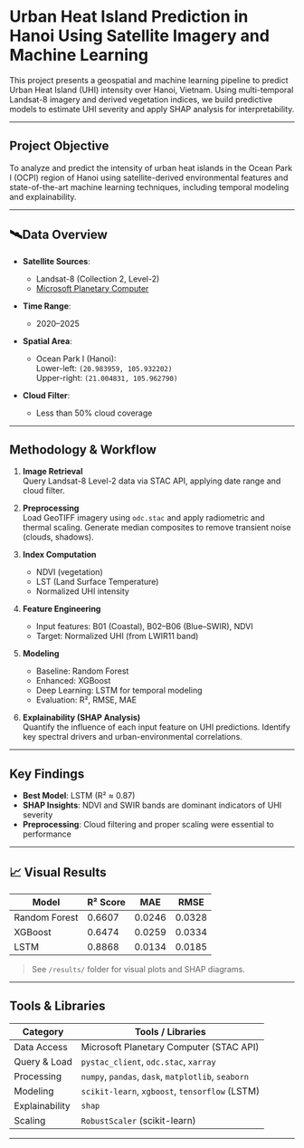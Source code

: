 # Urban Heat Island Prediction in Hanoi Using Satellite Imagery and Machine Learning

This project presents a geospatial and machine learning pipeline to predict Urban Heat Island (UHI) intensity over Hanoi, Vietnam. Using multi-temporal Landsat-8 imagery and derived vegetation indices, we build predictive models to estimate UHI severity and apply SHAP analysis for interpretability.

---

## Project Objective

To analyze and predict the intensity of urban heat islands in the Ocean Park I (OCPI) region of Hanoi using satellite-derived environmental features and state-of-the-art machine learning techniques, including temporal modeling and explainability.

---

## 🛰Data Overview

- **Satellite Sources**:  
  - Landsat-8 (Collection 2, Level-2)
  - [Microsoft Planetary Computer](https://planetarycomputer.microsoft.com/)

- **Time Range**:  
  - 2020–2025

- **Spatial Area**:  
  - Ocean Park I (Hanoi):  
    Lower-left: `(20.983959, 105.932202)`  
    Upper-right: `(21.004831, 105.962790)`

- **Cloud Filter**:  
  - Less than 50% cloud coverage

---

## Methodology & Workflow

1. **Image Retrieval**  
   Query Landsat-8 Level-2 data via STAC API, applying date range and cloud filter.

2. **Preprocessing**  
   Load GeoTIFF imagery using `odc.stac` and apply radiometric and thermal scaling. Generate median composites to remove transient noise (clouds, shadows).

3. **Index Computation**  
   - NDVI (vegetation)
   - LST (Land Surface Temperature)
   - Normalized UHI intensity

4. **Feature Engineering**  
   - Input features: B01 (Coastal), B02–B06 (Blue–SWIR), NDVI  
   - Target: Normalized UHI (from LWIR11 band)

5. **Modeling**  
   - Baseline: Random Forest  
   - Enhanced: XGBoost  
   - Deep Learning: LSTM for temporal modeling  
   - Evaluation: R², RMSE, MAE

6. **Explainability (SHAP Analysis)**  
   Quantify the influence of each input feature on UHI predictions. Identify key spectral drivers and urban-environmental correlations.

---

## Key Findings

- **Best Model**: LSTM (R² ≈ 0.87)  
- **SHAP Insights**: NDVI and SWIR bands are dominant indicators of UHI severity   
- **Preprocessing**: Cloud filtering and proper scaling were essential to performance

---

## 📈 Visual Results

| Model | R² Score | MAE | RMSE |
|-------|----------|-----|------|
| Random Forest | 0.6607 | 0.0246 | 0.0328 |
| XGBoost       | 0.6474 | 0.0259 | 0.0334 |
| LSTM          | 0.8868 | 0.0134 | 0.0185 |

> See `/results/` folder for visual plots and SHAP diagrams.

---

## Tools & Libraries

| Category        | Tools / Libraries                                  |
|----------------|-----------------------------------------------------|
| Data Access     | Microsoft Planetary Computer (STAC API)            |
| Query & Load    | `pystac_client`, `odc.stac`, `xarray`              |
| Processing      | `numpy`, `pandas`, `dask`, `matplotlib`, `seaborn`|
| Modeling        | `scikit-learn`, `xgboost`, `tensorflow` (LSTM)     |
| Explainability  | `shap`                                             |
| Scaling         | `RobustScaler` (scikit-learn)                      |

---
